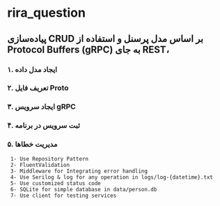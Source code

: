 # rira_question
##  پیاده‌سازی  CRUD بر اساس مدل پرسنل و استفاده از Protocol Buffers (gRPC) به جای REST، 

### ۱. ایجاد مدل داده
### ۲. تعریف فایل Proto
### ۳. ایجاد سرویس gRPC
### ۴. ثبت سرویس در برنامه
### ۵. مدیریت خطاها
     1- Use Repository Pattern
     2- FluentValidation
     3- Middleware for Integrating error handling
     4- Use Serilog & log for any operation in logs/log-{datetime}.txt
     5- Use customized status code
     6- SQLite for simple database in data/person.db
     7- Use client for testing services
    

